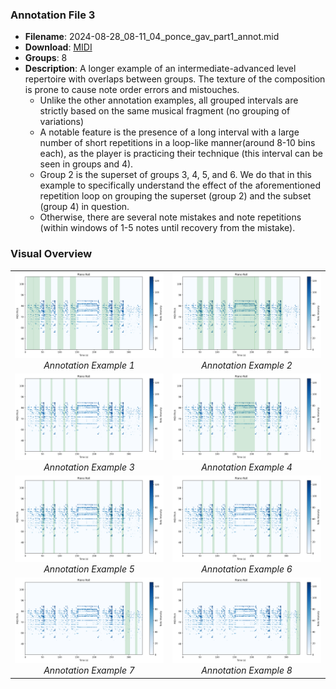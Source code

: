 ### Annotation File 3
- **Filename**: 2024-08-28_08-11_04_ponce_gav_part1_annot.mid
- **Download**: [MIDI](./annotated_files/2024-08-28_08-11_04_ponce_gav/2024-08-28_08-11_04_ponce_gav_part1_annot.mid)
- **Groups**: 8
- **Description**: A longer example of an intermediate-advanced level repertoire with overlaps between groups. The texture of the composition is prone to cause note order errors and mistouches.
   - Unlike the other annotation examples, all grouped intervals are strictly based on the same musical fragment (no grouping of variations)
   - A notable feature is the presence of a long interval with a large number of short repetitions in a loop-like manner(around 8-10 bins each), as the player is practicing their technique (this interval can be seen in groups and 4).
   - Group 2 is the superset of groups 3, 4, 5, and 6. We do that in this example to specifically understand the effect of the aforementioned repetition loop on grouping the superset (group 2) and the subset (group 4) in question. 
   - Otherwise, there are several note mistakes and note repetitions (within windows of 1-5 notes until recovery from the mistake).
  

### Visual Overview

<table>
  <tr>
    <td align="center" width="50%">
      <a href=>
        <img src="./figures/ponce_gav/ponce_gav_group1.png" width="500px" alt="group1">
      </a>
      <br>
      <em>Annotation Example 1</em>
    </td>
    <td align="center" width="50%">
      <a href="">
        <img src="./figures/ponce_gav/ponce_gav_group2.png" width="500px" alt="group2">
      </a>
      <br>
      <em>Annotation Example 2</em>
    </td>
  </tr>
  <tr>
    <td align="center">
      <a href="">
        <img src="./figures/ponce_gav/ponce_gav_group3.png" width="500px" alt="group3">
      </a>
      <br>
      <em>Annotation Example 3</em>
    </td>
    <td align="center">
      <a href="./figures/ponce_gav/ponce_gav_group4.png">
        <img src="./figures/ponce_gav/ponce_gav_group4.png" width="500px" alt="Annotation Example 4">
      </a>
      <br>
      <em>Annotation Example 4</em>
  </tr>
    <tr>
    <td align="center" width="50%">
      <a href=>
        <img src="./figures/ponce_gav/ponce_gav_group5.png" width="500px" alt="group1">
      </a>
      <br>
      <em>Annotation Example 5</em>
    </td>
    <td align="center" width="50%">
      <a href="">
        <img src="./figures/ponce_gav/ponce_gav_group6.png" width="500px" alt="group2">
      </a>
      <br>
      <em>Annotation Example 6</em>
    </td>
  </tr>
  <tr>
    <td align="center">
      <a href="">
        <img src="./figures/ponce_gav/ponce_gav_group7.png" width="500px" alt="group3">
      </a>
      <br>
      <em>Annotation Example 7</em>
    </td>
    <td align="center">
      <a href="./figures/ponce_gav/ponce_gav_group8.png">
        <img src="./figures/ponce_gav/ponce_gav_group8.png" width="500px" alt="Annotation Example 8">
      </a>
      <br>
      <em>Annotation Example 8</em>
  </tr>
</table>